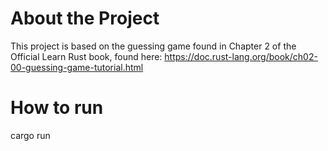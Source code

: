 # About the Project

This project is based on the guessing game found in Chapter 2 of the Official Learn Rust book, found here: https://doc.rust-lang.org/book/ch02-00-guessing-game-tutorial.html

# How to run
  cargo run
